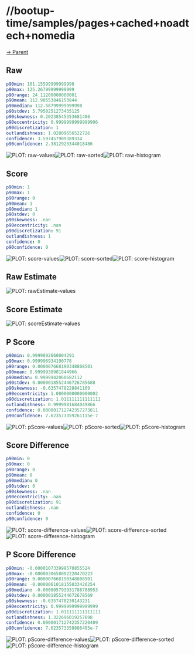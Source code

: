 
# //bootup-time/samples/pages+cached+noadtech+nomedia

[→ Parent](../..)


## Raw


```yaml
p90min: 101.15599999999998
p90max: 125.26799999999999
p90range: 24.11200000000001
p90mean: 112.90553846153844
p90median: 112.58799999999998
p90stdev: 5.7950251273435125
p90skewness: 0.20238545353681406
p90eccentricity: 0.9999999999999996
p90discretization: 1
outlandishness: 1.02809656522726
confidence: 3.597457909389334
p90confidence: 2.3812923344018486

```

![PLOT: raw-values](./raw/values.svg)![PLOT: raw-sorted](./raw/sorted.svg)![PLOT: raw-histogram](./raw/histogram.svg)
## Score


```yaml
p90min: 1
p90max: 1
p90range: 0
p90mean: 1
p90median: 1
p90stdev: 0
p90skewness: .nan
p90eccentricity: .nan
p90discretization: 91
outlandishness: 1
confidence: 0
p90confidence: 0

```

![PLOT: score-values](./score/values.svg)![PLOT: score-sorted](./score/sorted.svg)![PLOT: score-histogram](./score/histogram.svg)
## Raw Estimate

![PLOT: rawEstimate-values](./rawEstimate/values.svg)
## Score Estimate

![PLOT: scoreEstimate-values](./scoreEstimate/values.svg)
## P Score


```yaml
p90min: 0.9999892660004291
p90max: 0.999996934190778
p90range: 0.000007668190348808501
p90mean: 0.9999938981844966
p90median: 0.9999942060682112
p90stdev: 0.0000018552446726785688
p90skewness: -0.6357478228841169
p90eccentricity: 1.0000000000000002
p90discretization: 1.011111111111111
outlandishness: 0.9999981684049866
confidence: 0.000001712742357273811
p90confidence: 7.623573359261115e-7

```

![PLOT: pScore-values](./pScore/values.svg)![PLOT: pScore-sorted](./pScore/sorted.svg)![PLOT: pScore-histogram](./pScore/histogram.svg)
## Score Difference


```yaml
p90min: 0
p90max: 0
p90range: 0
p90mean: 0
p90median: 0
p90stdev: 0
p90skewness: .nan
p90eccentricity: .nan
p90discretization: 91
outlandishness: .nan
confidence: 0
p90confidence: 0

```

![PLOT: score-difference-values](./score-difference/values.svg)![PLOT: score-difference-sorted](./score-difference/sorted.svg)![PLOT: score-difference-histogram](./score-difference/histogram.svg)
## P Score Difference


```yaml
p90min: -0.000010733999570855524
p90max: -0.0000030658092220470223
p90range: 0.000007668190348808501
p90mean: -0.0000061018155033426254
p90median: -0.000005793931788788953
p90stdev: 0.000001855244672678569
p90skewness: -0.6357478230143231
p90eccentricity: 0.9999999999999999
p90discretization: 1.011111111111111
outlandishness: 1.322696019257698
confidence: 0.000001712742357220409
p90confidence: 7.623573358886405e-7

```

![PLOT: pScore-difference-values](./pScore-difference/values.svg)![PLOT: pScore-difference-sorted](./pScore-difference/sorted.svg)![PLOT: pScore-difference-histogram](./pScore-difference/histogram.svg)